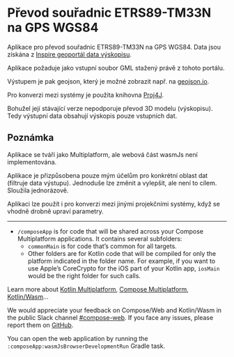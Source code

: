 # Převod souřadnic ETRS89-TM33N na GPS WGS84

Aplikace pro převod souřadnic ETRS89-TM33N na GPS WGS84.
Data jsou získána
z [Inspire geoportál data výskopisu](https://inspire-geoportal.ec.europa.eu/srv/cze/catalog.search#/metadata/CZ-CUZK-EL_TIN).

Aplikace požaduje jako vstupní soubor GML stažený právě z tohoto portálu.

Výstupem je pak geojson, který je možné zobrazit např. na [geojson.io](https://geojson.io/).

Pro konverzi mezi systémy je použita knihovna [Proj4J](https://github.com/locationtech/proj4j).

Bohužel její stávající verze nepodporuje převod 3D modelu (výskopisu). Tedy výstupní data obsahují výskopis pouze
vstupních dat.

## Poznámka

Aplikace se tváří jako Multiplatform, ale webová část wasmJs není implementována.

Aplikace je přizpůsobena pouze mým účelům pro konkrétní oblast dat (filtruje data výstupu).
Jednoduše lze změnit a vylepšit, ale není to cílem. Sloužila jednorázově.

Aplikaci lze použít i pro konverzi mezi jinými projekčními systémy, když se vhodně drobně upraví parametry.


---
* `/composeApp` is for code that will be shared across your Compose Multiplatform applications.
  It contains several subfolders:
  - `commonMain` is for code that’s common for all targets.
  - Other folders are for Kotlin code that will be compiled for only the platform indicated in the folder name.
    For example, if you want to use Apple’s CoreCrypto for the iOS part of your Kotlin app,
    `iosMain` would be the right folder for such calls.


Learn more about [Kotlin Multiplatform](https://www.jetbrains.com/help/kotlin-multiplatform-dev/get-started.html),
[Compose Multiplatform](https://github.com/JetBrains/compose-multiplatform/#compose-multiplatform),
[Kotlin/Wasm](https://kotl.in/wasm/)…

We would appreciate your feedback on Compose/Web and Kotlin/Wasm in the public Slack channel [#compose-web](https://slack-chats.kotlinlang.org/c/compose-web).
If you face any issues, please report them on [GitHub](https://github.com/JetBrains/compose-multiplatform/issues).

You can open the web application by running the `:composeApp:wasmJsBrowserDevelopmentRun` Gradle task.
